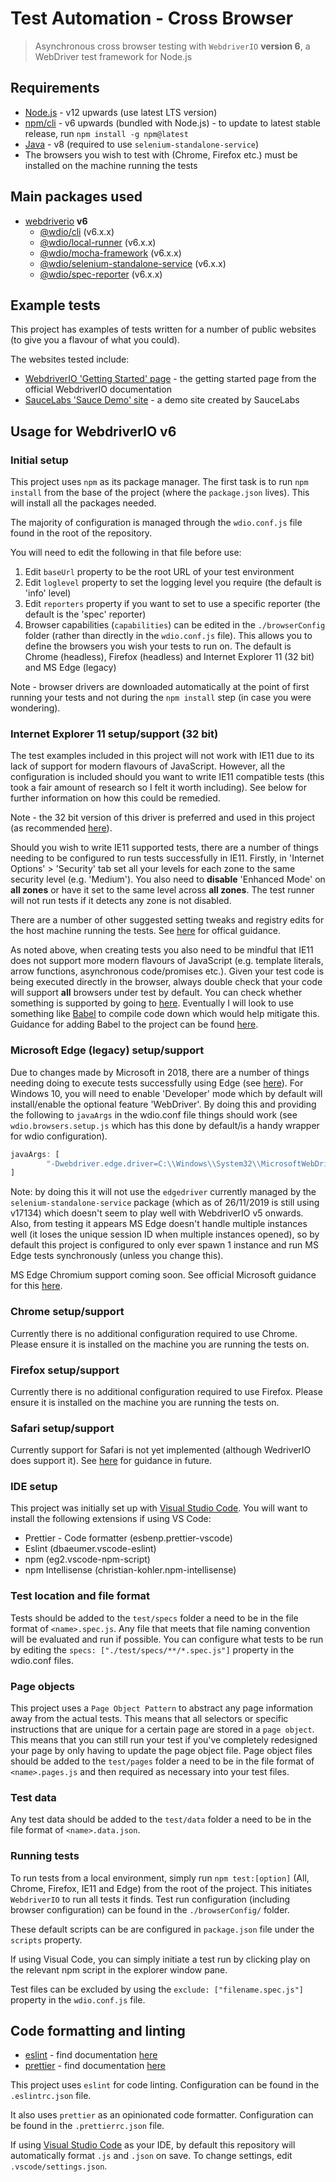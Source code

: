 # Test Automation - Cross Browser

> Asynchronous cross browser testing with `WebdriverIO` **version 6**, a WebDriver test framework for Node.js

## Requirements

* [Node.js](https://nodejs.org/en/) - v12 upwards (use latest LTS version)
* [npm/cli](https://github.com/npm/cli) - v6 upwards (bundled with Node.js) - to update to latest stable release, run `npm install -g npm@latest`
* [Java](https://java.com/en/download/) - v8 (required to use `selenium-standalone-service`)
* The browsers you wish to test with (Chrome, Firefox etc.) must be installed on the machine running the tests

## Main packages used

* [webdriverio](https://github.com/webdriverio/webdriverio) **v6**
  * [@wdio/cli](https://github.com/webdriverio/webdriverio/tree/master/packages/wdio-cli) (v6.x.x)
  * [@wdio/local-runner](https://github.com/webdriverio/webdriverio/tree/master/packages/wdio-local-runner) (v6.x.x)
  * [@wdio/mocha-framework](https://github.com/webdriverio/webdriverio/tree/master/packages/wdio-mocha-framework) (v6.x.x)
  * [@wdio/selenium-standalone-service](https://github.com/webdriverio/webdriverio/tree/master/packages/wdio-selenium-standalone-service) (v6.x.x)
  * [@wdio/spec-reporter](https://github.com/webdriverio/webdriverio/tree/master/packages/wdio-spec-reporter) (v6.x.x)

## Example tests

This project has examples of tests written for a number of public websites (to give you a flavour of what you could).

The websites tested include:
* [WebdriverIO 'Getting Started' page](https://webdriver.io/docs/gettingstarted.html) - the getting started page from the official WebdriverIO documentation
* [SauceLabs 'Sauce Demo' site](https://www.saucedemo.com/) - a demo site created by SauceLabs

## Usage for WebdriverIO v6

### Initial setup

This project uses `npm` as its package manager. The first task is to run `npm install` from the base of the project (where the `package.json` lives). This will install all the packages needed.

The majority of configuration is managed through the `wdio.conf.js` file found in the root of the repository.

You will need to edit the following in that file before use:

1. Edit `baseUrl` property to be the root URL of your test environment
2. Edit `loglevel` property to set the logging level you require (the default is 'info' level)
3. Edit `reporters` property if you want to set to use a specific reporter (the default is the 'spec' reporter)
4. Browser capabilities (`capabilities`) can be edited in the `./browserConfig` folder (rather than directly in the `wdio.conf.js` file). This allows you to define the browsers you wish your tests to run on. The default is Chrome (headless), Firefox (headless) and Internet Explorer 11 (32 bit) and MS Edge (legacy)

Note - browser drivers are downloaded automatically at the point of first running your tests and not during the `npm install` step (in case you were wondering).

### Internet Explorer 11 setup/support (32 bit)

The test examples included in this project will not work with IE11 due to its lack of support for modern flavours of JavaScript. However, all the configuration is included should you want to write IE11 compatible tests (this took a fair amount of research so I felt it worth including). See below for further information on how this could be remedied.

Note - the 32 bit version of this driver is preferred and used in this project (as recommended [here](https://www.selenium.dev/downloads/)).

Should you wish to write IE11 supported tests, there are a number of things needing to be configured to run tests successfully in IE11. Firstly, in 'Internet Options' > 'Security' tab set all your levels for each zone to the same security level (e.g. 'Medium'). You also need to **disable** 'Enhanced Mode' on **all zones** or have it set to the same level across **all zones**. The test runner will not run tests if it detects any zone is not disabled.

There are a number of other suggested setting tweaks and registry edits for the host machine running the tests. See [here](https://github.com/SeleniumHQ/selenium/wiki/InternetExplorerDriver#required-configuration) for offical guidance.

As noted above, when creating tests you also need to be mindful that IE11 does not support more modern flavours of JavaScript (e.g. template literals, arrow functions, asynchronous code/promises etc.). Given your test code is being executed directly in the browser, always double check that your code will support **all** browsers under test by default. You can check whether something is supported by going to [here](https://caniuse.com/). Eventually I will look to use something like [Babel](https://babeljs.io/) to compile code down which would help mitigate this. Guidance for adding Babel to the project can be found [here](https://webdriver.io/docs/babel.html).

### Microsoft Edge (legacy) setup/support

Due to changes made by Microsoft in 2018, there are a number of things needing doing to execute tests successfully using Edge (see [here](https://blogs.windows.com/msedgedev/2018/06/14/webdriver-w3c-recommendation-feature-on-demand/#0q5AAJXB76iei8zE.97)). For Windows 10, you will need to enable 'Developer' mode which by default will install/enable the optional feature 'WebDriver'. By doing this and providing the following to `javaArgs` in the wdio.conf file things should work (see `wdio.browsers.setup.js` which has this done by default/is a handy wrapper for wdio configuration).

```javascript
javaArgs: [
        "-Dwebdriver.edge.driver=C:\\Windows\\System32\\MicrosoftWebDriver.exe",
]
```

Note: by doing this it will not use the `edgedriver` currently managed by the `selenium-standalone-service` package (which as of 26/11/2019 is still using v17134) which doesn't seem to play well with WebdriverIO v5 onwards. Also, from testing it appears MS Edge doesn't handle multiple instances well (it loses the unique session ID when multiple instances opened), so by default this project is configured to only ever spawn 1 instance and run MS Edge tests synchronously (unless you change this).

MS Edge Chromium support coming soon. See official Microsoft guidance for this [here](https://docs.microsoft.com/en-us/microsoft-edge/webdriver-chromium?tabs=javascript).

### Chrome setup/support

Currently there is no additional configuration required to use Chrome. Please ensure it is installed on the machine you are running the tests on.

### Firefox setup/support

Currently there is no additional configuration required to use Firefox. Please ensure it is installed on the machine you are running the tests on.

### Safari setup/support

Currently support for Safari is not yet implemented (although WedriverIO does support it). See [here](https://developer.apple.com/documentation/webkit/testing_with_webdriver_in_safari) for guidance in future.

### IDE setup

This project was initially set up with [Visual Studio Code](https://code.visualstudio.com/). You will want to install the following extensions if using VS Code:

* Prettier - Code formatter (esbenp.prettier-vscode)
* Eslint (dbaeumer.vscode-eslint)
* npm (eg2.vscode-npm-script)
* npm Intellisense (christian-kohler.npm-intellisense)

### Test location and file format

Tests should be added to the `test/specs` folder a need to be in the file format of `<name>.spec.js`. Any file that meets that file naming convention will be evaluated and run if possible. You can configure what tests to be run by editing the `specs: ["./test/specs/**/*.spec.js"]` property in the wdio.conf files.

### Page objects

This project uses a `Page Object Pattern` to abstract any page information away from the actual tests. This means that all selectors or specific instructions that are unique for a certain page are stored in a `page object`. This means that you can still run your test if you've completely redesigned your page by only having to update the page object file. Page object files should be added to the `test/pages` folder a need to be in the file format of `<name>.pages.js` and then required as necessary into your test files.

### Test data

Any test data should be added to the `test/data` folder a need to be in the file format of `<name>.data.json`.

### Running tests

To run tests from a local environment, simply run `npm test:[option]` (All, Chrome, Firefox, IE11 and Edge) from the root of the project. This initiates `WebdriverIO` to run all tests it finds. Test run configuration (including browser configuration) can be found in the `./browserConfig/` folder.

These default scripts can be are configured in `package.json` file under the `scripts` property.

If using Visual Code, you can simply initiate a test run by clicking play on the relevant npm script in the explorer window pane.

Test files can be excluded by using the `exclude: ["filename.spec.js"]` property in the `wdio.conf.js` file.

## Code formatting and linting

* [eslint](https://github.com/eslint/eslint) - find documentation [here](https://eslint.org/docs/user-guide/)
* [prettier](https://github.com/prettier/prettier) - find documentation [here](https://prettier.io/docs/en/)

This project uses `eslint` for code linting. Configuration can be found in the `.eslintrc.json` file.

It also uses `prettier` as an opinionated code formatter. Configuration can be found in the `.prettierrc.json` file.

If using [Visual Studio Code](https://code.visualstudio.com/) as your IDE, by default this repository will automatically format `.js` and `.json` on save. To change settings, edit `.vscode/settings.json`.
